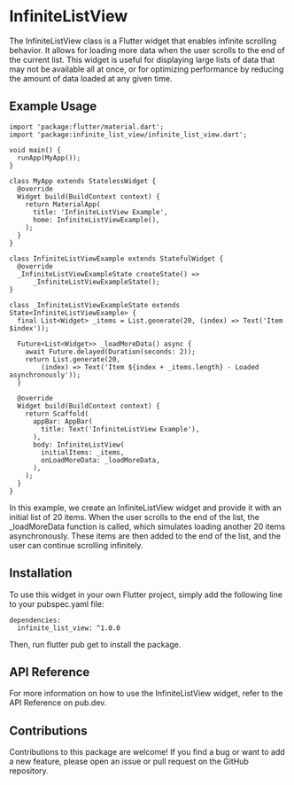 # InfiniteListView
The InfiniteListView class is a Flutter widget that enables infinite scrolling behavior. It allows for loading more data when the user scrolls to the end of the current list. This widget is useful for displaying large lists of data that may not be available all at once, or for optimizing performance by reducing the amount of data loaded at any given time.

## Example Usage
``` 
import 'package:flutter/material.dart';
import 'package:infinite_list_view/infinite_list_view.dart';

void main() {
  runApp(MyApp());
}

class MyApp extends StatelessWidget {
  @override
  Widget build(BuildContext context) {
    return MaterialApp(
      title: 'InfiniteListView Example',
      home: InfiniteListViewExample(),
    );
  }
}

class InfiniteListViewExample extends StatefulWidget {
  @override
  _InfiniteListViewExampleState createState() =>
      _InfiniteListViewExampleState();
}

class _InfiniteListViewExampleState extends State<InfiniteListViewExample> {
  final List<Widget> _items = List.generate(20, (index) => Text('Item $index'));

  Future<List<Widget>> _loadMoreData() async {
    await Future.delayed(Duration(seconds: 2));
    return List.generate(20,
        (index) => Text('Item ${index + _items.length} - Loaded asynchronously'));
  }

  @override
  Widget build(BuildContext context) {
    return Scaffold(
      appBar: AppBar(
        title: Text('InfiniteListView Example'),
      ),
      body: InfiniteListView(
        initialItems: _items,
        onLoadMoreData: _loadMoreData,
      ),
    );
  }
}
```

In this example, we create an InfiniteListView widget and provide it with an initial list of 20 items. When the user scrolls to the end of the list, the _loadMoreData function is called, which simulates loading another 20 items asynchronously. These items are then added to the end of the list, and the user can continue scrolling infinitely.

## Installation
To use this widget in your own Flutter project, simply add the following line to your pubspec.yaml file:

```
dependencies:
  infinite_list_view: ^1.0.0
```

Then, run flutter pub get to install the package.

## API Reference
For more information on how to use the InfiniteListView widget, refer to the API Reference on pub.dev.

## Contributions
Contributions to this package are welcome! If you find a bug or want to add a new feature, please open an issue or pull request on the GitHub repository.